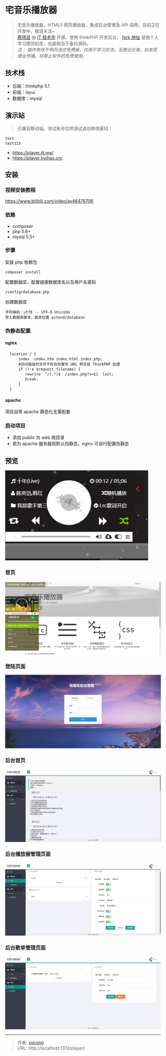 # 宅音乐播放器


> 宅音乐播放器，HTML5 网页播放器，集成后台管理及 API 调用，目前正在开发中，敬请关注~  
> [原项目](https://github.com/lzx8589561/zhai-music) 由 [IT 技术宅](https://www.ilt.me) 开源，使用 thinkPHP 开发后台。 [fork 地址](https://github.com/Lruihao/zhai-music) 是我个人学习模仿的库，也是相当于备份源码。  
> _注： 插件修改于明月浩空免费版，仅用于学习交流，无商业价值，如发现商业传播，将禁止软件的免费使用。_

<!--more-->

## 技术栈

- 后端：thinkphp 5.1
- 前端：layui
- 数据库：mysql

## 演示站

> 已兼容移动端，测试账号仅供测试请勿修改密码！

```text 测试账号
test
test123
```

- https://player.ilt.me/
- https://player.lruihao.cn/

## 安装

### 视频安装教程

https://www.bilibili.com/video/av46476706

### 依赖

- composer
- php 5.6+
- mysql 5.5+

### 步骤

安装 php 依赖包

```
composer install
```

配置数据库，配置链接数据库名以及用户名密码

```
/config/database.php
```

创建数据库

```
字符编码：utf8 -- UTF-8 Unicode
导入数据库脚本，脚本位置 extend/database
```

### 伪静态配置

#### nginx

```
  location / {
      index  index.htm index.html index.php;
      #访问路径的文件不存在则重写 URL 转交给 ThinkPHP 处理
      if (!-e $request_filename) {
         rewrite  ^/(.*)$  /index.php?s=$1  last;
         break;
      }
  }
```

#### apache

项目自带 apache 静态化无需配置

### 启动项目

- 添加 public 为 web 根目录
- 若为 apache 服务器则默认伪静态，nginx 可自行配置伪静态

## 预览

![](images/player.png)

### 首页

![](images/index.png)

### 登陆页面

![](images/login.png)

### 后台首页

![](images/admin_index.png)

### 后台播放器管理页面

![](images/admin_player.png)

### 后台歌单管理页面

![](images/admin_song_sheet.png)


---

> 作者: [xucong](https://shiqustudio.github.io/)  
> URL: http://localhost:1313/player/  

